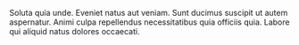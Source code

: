 Soluta quia unde. Eveniet natus aut veniam. Sunt ducimus suscipit ut autem aspernatur. Animi culpa repellendus necessitatibus quia officiis quia. Labore qui aliquid natus dolores occaecati.